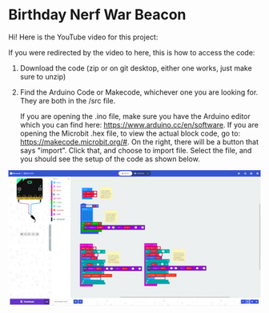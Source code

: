 # Birthday Nerf War Beacon

Hi! Here is the YouTube video for this project:

If you were redirected by the video to here, this is how to access the code:

1. Download the code (zip or on git desktop, either one works, just make sure to unzip)
2. Find the Arduino Code or Makecode, whichever one you are looking for. They are both in the /src file.

	If you are opening the .ino file, make sure you have the Arduino editor which you can find here: https://www.arduino.cc/en/software. If you are opening the Microbit .hex file, to view the actual block code, go to: https://makecode.microbit.org/#. On the right, there will be a button that says "import". Click that, and choose to import file. Select the file, and you should see the setup of the code as shown below.

![Makecode Block Code](/image/LiamBeaconBlockcode.png)
